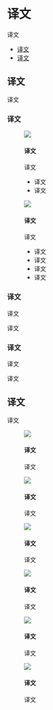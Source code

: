 <div class="article__intro">

[en]: <> (Android haptics)
# 译文

[en]: <> (Haptics enhance interactions and convey useful information to users through the sense of touch.)
译文

<nav>

[en]: <> (Usage)
[en]: <> (Principles)
* [译文](#usage)
* [译文](#principles)

</nav></div><div class="article__body">

[en]: <> (Usage)
<h2 id="usage">译文</h2>

[en]: <> (Haptics refers to the sensation delivered to users through a touch UI. Haptics can enhance the overall user experience by conveying and reinforcing information. They are frequently combined with audio and visual elements to complement interactions.)
译文

[en]: <> (When to use)
### 译文

<div class="mdui-row-sm-2"><div class="mdui-col"><figure>

![]({assets_path}/platform-guidance/android-haptics/haptics-1.png)

<figcaption>

[en]: <> (Touch feedback)
#### 译文

[en]: <> (Haptics provide touch feedback using:)
译文

[en]: <> (Tap and click)
[en]: <> (Long press)
* 译文
* 译文

</figcaption></figure></div><div class="mdui-col"><figure>

![]({assets_path}/platform-guidance/android-haptics/haptics-3.png)

<figcaption>

[en]: <> (Attention cues)
#### 译文

[en]: <> (Haptics provide signals using:)
译文

[en]: <> (Alarms and reminders)
[en]: <> (Notifications)
[en]: <> (Incoming calls)
[en]: <> (Error and success states)
* 译文
* 译文
* 译文
* 译文

</figcaption></figure></div></div>

[en]: <> (Haptics with audio and video)
### 译文

[en]: <> (Haptics can be paired with other audio and visual elements, or used alone. For example, haptics can be the only method of feedback when a device has the sound turned off.)
译文

[en]: <> (When paired with other elements, haptics should be synchronized to create powerful and delightful expressions.)
译文

[en]: <> (Implementation)
### 译文

[en]: <> (Haptics can be implemented in multiple ways. One way is through the commonly used motor-controlled vibration available on mobile devices.)
译文

[en]: <> (Haptics may be constrained by technological and device limitations.)
译文

[en]: <> (Principles)
<h2 id="principles">译文</h2>

[en]: <> (Haptics should be used thoughtfully. If haptics are overused, it can be bothersome and could potentially cause user discomfort. Only perform haptic feedback if the user has enabled haptics in their system’s settings.)
译文

<div class="mdui-row-sm-3"><div class="mdui-col"><figure>

![]({assets_path}/platform-guidance/android-haptics/haptics-4.png)

<figcaption>

[en]: <> (Follow system patterns)
#### 译文

[en]: <> (Apply haptics consistently by adhering to platform patterns \(such as [Android Haptic Feedback Constants]\(https://developer.android.com/reference/android/view/HapticFeedbackConstants\)\).)
译文

</figcaption></figure></div><div class="mdui-col"><figure>

![]({assets_path}/platform-guidance/android-haptics/haptics-5.png)

<figcaption>

[en]: <> (Focus on user needs)
#### 译文

[en]: <> (The number of new and unique haptics produced should be limited, and only used when system patterns are not defined.)
译文

</figcaption></figure></div><div class="mdui-col"><figure>

![]({assets_path}/platform-guidance/android-haptics/haptics-6.png)

<figcaption>

[en]: <> (Design holistically)
#### 译文

[en]: <> (Select patterns that fit the interaction, context, and environment in which a pattern is used.)
译文

</figcaption></figure></div></div><div class="mdui-row-sm-3"><div class="mdui-col"><figure>

![]({assets_path}/platform-guidance/android-haptics/haptics-7.png)

<figcaption>

[en]: <> (Combine haptics with audio and visual)
#### 译文

[en]: <> (Haptics communicate simpler information, and shouldn’t be used to convey complex information.)
译文

</figcaption></figure></div><div class="mdui-col"><figure>

![]({assets_path}/platform-guidance/android-haptics/haptics-8.png)

<figcaption>

[en]: <> (Avoid unpleasant haptics)
#### 译文

[en]: <> (Use simple haptic patterns, avoiding long or jarring vibrations if alternative haptic designs are possible.)
译文

</figcaption></figure></div><div class="mdui-col"><figure>

![]({assets_path}/platform-guidance/android-haptics/haptics-9.png)

<figcaption>

[en]: <> (Use patterns predictably)
#### 译文

[en]: <> (Use standard patterns in the ways they were intended, so users don’t get confused.)
译文

</figcaption></figure></div></div></div>
